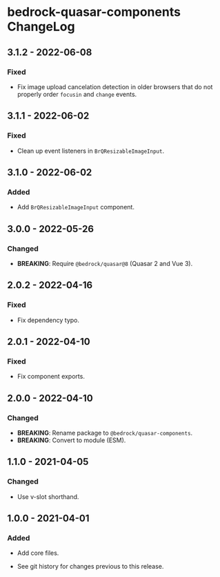 # bedrock-quasar-components ChangeLog

## 3.1.2 - 2022-06-08

### Fixed
- Fix image upload cancelation detection in older browsers that
  do not properly order `focusin` and `change` events.

## 3.1.1 - 2022-06-02

### Fixed
- Clean up event listeners in `BrQResizableImageInput`.

## 3.1.0 - 2022-06-02

### Added
- Add `BrQResizableImageInput` component.

## 3.0.0 - 2022-05-26

### Changed
- **BREAKING**: Require `@bedrock/quasar@8` (Quasar 2 and Vue 3).

## 2.0.2 - 2022-04-16

### Fixed
- Fix dependency typo.

## 2.0.1 - 2022-04-10

### Fixed
- Fix component exports.

## 2.0.0 - 2022-04-10

### Changed
- **BREAKING**: Rename package to `@bedrock/quasar-components`.
- **BREAKING**: Convert to module (ESM).

## 1.1.0 - 2021-04-05

### Changed
- Use v-slot shorthand.

## 1.0.0 - 2021-04-01

### Added
- Add core files.

- See git history for changes previous to this release.
